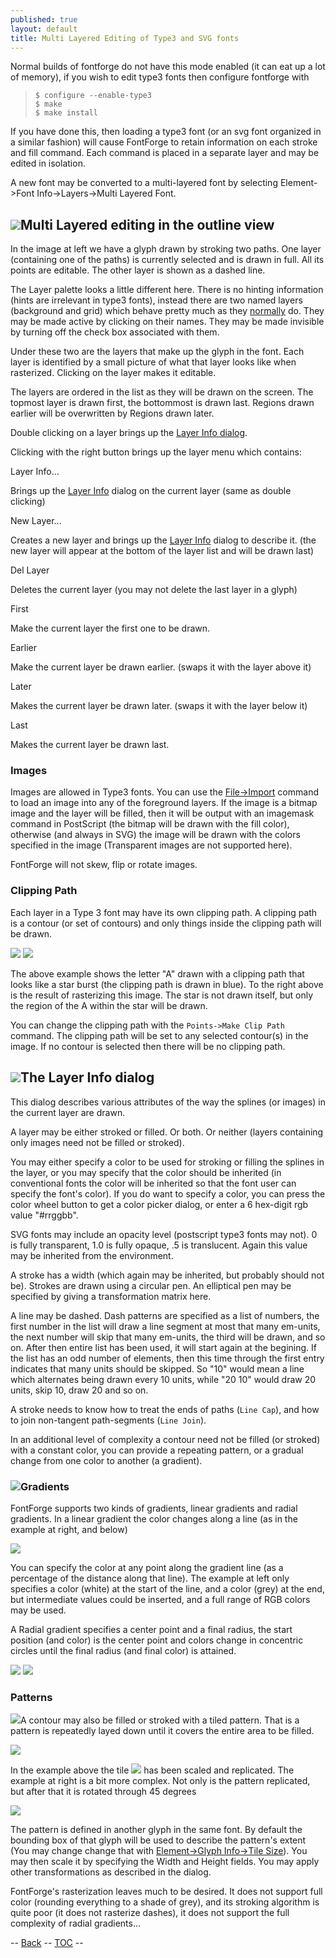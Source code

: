 ```yaml
---
published: true
layout: default
title: Multi Layered Editing of Type3 and SVG fonts
---
```


Normal builds of fontforge do not have this mode enabled (it can eat up
a lot of memory), if you wish to edit type3 fonts then configure
fontforge with

>     $ configure --enable-type3
>     $ make
>     $ make install

If you have done this, then loading a type3 font (or an svg font
organized in a similar fashion) will cause FontForge to retain
information on each stroke and fill command. Each command is placed in a
separate layer and may be edited in isolation.

A new font may be converted to a multi-layered font by selecting
Element-\>Font Info-\>Layers-\>Multi Layered Font.

![](img/charview-multilayer.png)Multi Layered editing in the outline view
---------------------------------------------------------------------

In the image at left we have a glyph drawn by stroking two paths. One
layer (containing one of the paths) is currently selected and is drawn
in full. All its points are editable. The other layer is shown as a
dashed line.

The Layer palette looks a little different here. There is no hinting
information (hints are irrelevant in type3 fonts), instead there are two
named layers (background and grid) which behave pretty much as they
[normally](../charview/) do. They may be made active by clicking on
their names. They may be made invisible by turning off the check box
associated with them.

Under these two are the layers that make up the glyph in the font. Each
layer is identified by a small picture of what that layer looks like
when rasterized. Clicking on the layer makes it editable.

The layers are ordered in the list as they will be drawn on the screen.
The topmost layer is drawn first, the bottommost is drawn last. Regions
drawn earlier will be overwritten by Regions drawn later.

Double clicking on a layer brings up the [Layer Info dialog](#Layer).

Clicking with the right button brings up the layer menu which contains:

Layer Info...

Brings up the [Layer Info](#Layer) dialog on the current
layer (same as double clicking)

New Layer...

Creates a new layer and brings up the [Layer
Info](#Layer) dialog to describe it. (the new layer will
appear at the bottom of the layer list and will be drawn last)

Del Layer

Deletes the current layer (you may not delete the last layer in a glyph)

First

Make the current layer the first one to be drawn.

Earlier

Make the current layer be drawn earlier. (swaps it with the layer above
it)

Later

Makes the current layer be drawn later. (swaps it with the layer below
it)

Last

Makes the current layer be drawn last.

### Images

Images are allowed in Type3 fonts. You can use the
[File-\>Import](../filemenu/#Import) command to load an image into any
of the foreground layers. If the image is a bitmap image and the layer
will be filled, then it will be output with an imagemask command in
PostScript (the bitmap will be drawn with the fill color), otherwise
(and always in SVG) the image will be drawn with the colors specified in
the image (Transparent images are not supported here).

FontForge will not skew, flip or rotate images.

### Clipping Path

Each layer in a Type 3 font may have its own clipping path. A clipping
path is a contour (or set of contours) and only things inside the
clipping path will be drawn.

![](img/ClippedA.png) ![](img/ClippedARaster.png)

The above example shows the letter "A" drawn with a clipping path that
looks like a star burst (the clipping path is drawn in blue). To the
right above is the result of rasterizing this image. The star is not
drawn itself, but only the region of the A within the star will be
drawn.

You can change the clipping path with the `Points->Make Clip Path`
command. The clipping path will be set to any selected contour(s) in the
image. If no contour is selected then there will be no clipping path.

![](img/layerdlg.png)The Layer Info dialog
--------------------------------------

This dialog describes various attributes of the way the splines (or
images) in the current layer are drawn.

A layer may be either stroked or filled. Or both. Or neither (layers
containing only images need not be filled or stroked).

You may either specify a color to be used for stroking or filling the
splines in the layer, or you may specify that the color should be
inherited (in conventional fonts the color will be inherited so that the
font user can specify the font's color). If you do want to specify a
color, you can press the color wheel button to get a color picker
dialog, or enter a 6 hex-digit rgb value "\#rrggbb".

SVG fonts may include an opacity level (postscript type3 fonts may not).
0 is fully transparent, 1.0 is fully opaque, .5 is translucent. Again
this value may be inherited from the environment.

A stroke has a width (which again may be inherited, but probably should
not be). Strokes are drawn using a circular pen. An elliptical pen may
be specified by giving a transformation matrix here.

A line may be dashed. Dash patterns are specified as a list of numbers,
the first number in the list will draw a line segment at most that many
em-units, the next number will skip that many em-units, the third will
be drawn, and so on. After then entire list has been used, it will start
again at the begining. If the list has an odd number of elements, then
this time through the first entry indicates that many units should be
skipped. So "10" would mean a line which alternates being drawn every 10
units, while "20 10" would draw 20 units, skip 10, draw 20 and so on.

A stroke needs to know how to treat the ends of paths (`Line Cap`), and
how to join non-tangent path-segments (`Line Join`).

In an additional level of complexity a contour need not be filled (or
stroked) with a constant color, you can provide a repeating pattern, or
a gradual change from one color to another (a gradient).

### ![](img/GradientDlg.png)Gradients

FontForge supports two kinds of gradients, linear gradients and radial
gradients. In a linear gradient the color changes along a line (as in
the example at right, and below)

![](img/LinearGradient.png)

You can specify the color at any point along the gradient line (as a
percentage of the distance along that line). The example at left only
specifies a color (white) at the start of the line, and a color (grey)
at the end, but intermediate values could be inserted, and a full range
of RGB colors may be used.

A Radial gradient specifies a center point and a final radius, the start
position (and color) is the center point and colors change in concentric
circles until the final radius (and final color) is attained.

![](img/RadialGradient.png) ![](img/RadialGradientDlg.png)

### Patterns

![](img/TilePatternDlg.png)A contour may also be filled or stroked with a
tiled pattern. That is a pattern is repeatedly layed down until it
covers the entire area to be filled.

![](img/TiledPattern.png)

In the example above the tile ![](img/Tile.png) has been scaled and
replicated. The example at right is a bit more complex. Not only is the
pattern replicated, but after that it is rotated through 45 degrees

![](img/TiledPattern45.png)

The pattern is defined in another glyph in the same font. By default the
bounding box of that glyph will be used to describe the pattern's extent
(You may change change that with [Element-\>Glyph Info-\>Tile
Size](../charinfo/#TileSize)). You may then scale it by specifying the
Width and Height fields. You may apply other transformations as
described in the dialog.

FontForge's rasterization leaves much to be desired. It does not support
full color (rounding everything to a shade of grey), and its stroking
algorithm is quite poor (it does not rasterize dashes), it does not
support the full complexity of radial gradients...

-- [Back](../charview/) -- [TOC](overview.html) --



